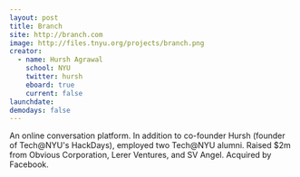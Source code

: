```yaml
---
layout: post
title: Branch
site: http://branch.com
image: http://files.tnyu.org/projects/branch.png
creator:
  - name: Hursh Agrawal
    school: NYU
    twitter: hursh
    eboard: true
    current: false
launchdate:
demodays: false
---
```

An online conversation platform. In addition to co-founder Hursh (founder of Tech@NYU's HackDays), employed two Tech@NYU alumni. Raised $2m from Obvious Corporation, Lerer Ventures, and SV Angel. Acquired by Facebook.